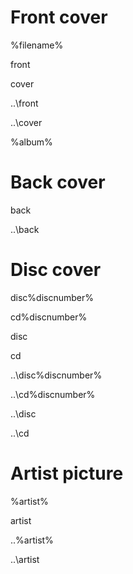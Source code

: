 # Front cover

%filename%

front

cover

..\front

..\cover

%album%

# Back cover

back

..\back

# Disc cover

disc%discnumber%

cd%discnumber%

disc

cd

..\disc%discnumber%

..\cd%discnumber%

..\disc

..\cd

# Artist picture

%artist%

artist

..\%artist%

..\artist
